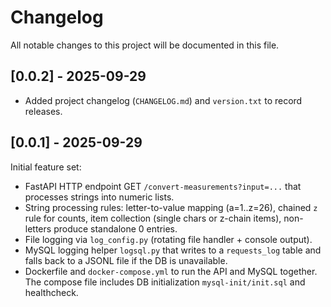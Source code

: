 # Changelog

All notable changes to this project will be documented in this file.

## [0.0.2] - 2025-09-29
- Added project changelog (`CHANGELOG.md`) and `version.txt` to record releases.

## [0.0.1] - 2025-09-29
Initial feature set:
- FastAPI HTTP endpoint GET `/convert-measurements?input=...` that processes strings into numeric lists.
- String processing rules: letter-to-value mapping (a=1..z=26), chained `z` rule for counts, item collection (single chars or z-chain items), non-letters produce standalone 0 entries.
- File logging via `log_config.py` (rotating file handler + console output).
- MySQL logging helper `logsql.py` that writes to a `requests_log` table and falls back to a JSONL file if the DB is unavailable.
- Dockerfile and `docker-compose.yml` to run the API and MySQL together. The compose file includes DB initialization `mysql-init/init.sql` and healthcheck.
